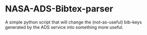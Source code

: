 # NASA-ADS-Bibtex-parser
A simple python script that will change the (not-as-useful) bib-keys generated by the ADS service into something more useful. 

